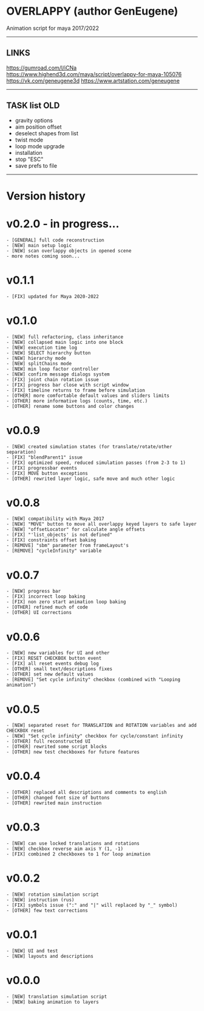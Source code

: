 # OVERLAPPY (author GenEugene)
Animation script for maya 2017/2022

---
## LINKS
https://gumroad.com/l/iCNa
https://www.highend3d.com/maya/script/overlappy-for-maya-105076
https://vk.com/geneugene3d
https://www.artstation.com/geneugene

---
## TASK list OLD
- gravity options
- aim position offset
- deselect shapes from list
- twist mode
- loop mode upgrade
- installation
- stop "ESC"
- save prefs to file

---
# Version history
# v0.2.0 - in progress...
    - [GENERAL] full code reconstruction
	- [NEW] main setup logic
	- [NEW] scan overlappy objects in opened scene
	- more notes coming soon...

# v0.1.1
    - [FIX] updated for Maya 2020-2022

# v0.1.0
    - [NEW] full refactoring, class inheritance
    - [NEW] collapsed main logic into one block
    - [NEW] execution time log
    - [NEW] SELECT hierarchy button
    - [NEW] hierarchy mode
    - [NEW] splitChains mode
    - [NEW] min loop factor controller
    - [NEW] confirm message dialogs system
    - [FIX] joint chain rotation issue
    - [FIX] progress bar close with script window
    - [FIX] timeline returns to frame before simulation
    - [OTHER] more comfortable default values and sliders limits
    - [OTHER] more informative logs (counts, time, etc.)
    - [OTHER] rename some buttons and color changes

# v0.0.9
    - [NEW] created simulation states (for translate/rotate/other separation)
    - [FIX] "blendParent1" issue
    - [FIX] optimized speed, reduced simulation passes (from 2-3 to 1)
    - [FIX] progressbar events
    - [FIX] MOVE button exceptions
    - [OTHER] rewrited layer logic, safe move and much other logic

# v0.0.8
	- [NEW] compatibility with Maya 2017
	- [NEW] "MOVE" button to move all overlappy keyed layers to safe layer
	- [NEW] "offsetLocator" for calculate angle offsets
	- [FIX] "'list_objects' is not defined"
	- [FIX] constraints offset baking
	- [REMOVE] "sbm" parameter from frameLayout's
	- [REMOVE] "cycleInfinity" variable

# v0.0.7
	- [NEW] progress bar
	- [FIX] incorrect loop baking
	- [FIX] non zero start animation loop baking
	- [OTHER] refined much of code
	- [OTHER] UI corrections

# v0.0.6
	- [NEW] new variables for UI and other
	- [FIX] RESET CHECKBOX button event
	- [FIX] all reset events debug log
	- [OTHER] small text/descriptions fixes
	- [OTHER] set new default values
	- [REMOVE] "Set cycle infinity" checkbox (combined with "Looping animation")

# v0.0.5
	- [NEW] separated reset for TRANSLATION and ROTATION variables and add CHECKBOX reset
	- [NEW] "Set cycle infinity" checkbox for cycle/constant infinity
	- [OTHER] full reconstructed UI
	- [OTHER] rewrited some script blocks
	- [OTHER] new test checkboxes for future features

# v0.0.4
	- [OTHER] replaced all descriptions and comments to english
	- [OTHER] changed font size of buttons
	- [OTHER] rewrited main instruction

# v0.0.3
	- [NEW] can use locked translations and rotations
	- [NEW] checkbox reverse aim axis Y (1, -1)
	- [FIX] combined 2 checkboxes to 1 for loop animation

# v0.0.2
	- [NEW] rotation simulation script
	- [NEW] instruction (rus)
	- [FIX] symbols issue (":" and "|" will replaced by "_" symbol)
	- [OTHER] few text corrections

# v0.0.1
	- [NEW] UI and test
	- [NEW] layouts and descriptions

# v0.0.0
	- [NEW] translation simulation script
	- [NEW] baking animation to layers